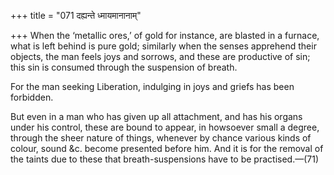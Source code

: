 +++
title = "071 दह्यन्ते ध्मायमानानाम्"

+++
When the ‘metallic ores,’ of gold for instance, are blasted in a
furnace, what is left behind is pure gold; similarly when the senses
apprehend their objects, the man feels joys and sorrows, and these are
productive of sin; this sin is consumed through the suspension of
breath.

For the man seeking Liberation, indulging in joys and griefs has been
forbidden.

But even in a man who has given up all attachment, and has his organs
under his control, these are bound to appear, in howsoever small a
degree, through the sheer nature of things, whenever by chance various
kinds of colour, sound &c. become presented before him. And it is for
the removal of the taints due to these that breath-suspensions have to
be practised.—(71)


